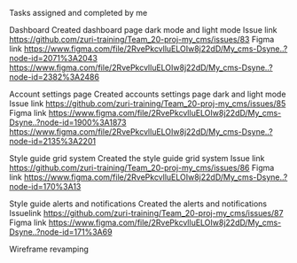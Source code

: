 Tasks assigned and completed by me 

Dashboard 
Created dashboard page dark mode and light mode
Issue link https://github.com/zuri-training/Team_20-proj-my_cms/issues/83
Figma link https://www.figma.com/file/2RvePkcvlluELOIw8j22dD/My_cms-Dsyne..?node-id=2071%3A2043     
https://www.figma.com/file/2RvePkcvlluELOIw8j22dD/My_cms-Dsyne..?node-id=2382%3A2486

Account settings page 
Created accounts settings page dark and light mode
Issue link https://github.com/zuri-training/Team_20-proj-my_cms/issues/85
Figma link https://www.figma.com/file/2RvePkcvlluELOIw8j22dD/My_cms-Dsyne..?node-id=1900%3A1873
https://www.figma.com/file/2RvePkcvlluELOIw8j22dD/My_cms-Dsyne..?node-id=2135%3A2201

Style guide grid system
Created the style guide grid system
Issue link https://github.com/zuri-training/Team_20-proj-my_cms/issues/86
Figma link https://www.figma.com/file/2RvePkcvlluELOIw8j22dD/My_cms-Dsyne..?node-id=170%3A13

Style guide alerts and notifications
Created the alerts and notifications 
Issuelink https://github.com/zuri-training/Team_20-proj-my_cms/issues/87
Figma link https://www.figma.com/file/2RvePkcvlluELOIw8j22dD/My_cms-Dsyne..?node-id=171%3A69

Wireframe revamping

